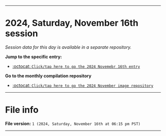 
***

# 2024, Saturday, November 16th session

_Session data for this day is available in a separate repository._

**Jump to the specific entry:**

- [:octocat: `Click/tap here to go the 2024 Novemebr 16th entry`](https://github.com/seanpm2001/SeansLifeArchive_Images_ModernSmurfsVillage_Y2024_V11/tree/SeansLifeArchive_ModernSmurfsVillage_Y2024_V11_Main-dev/2024/11_November/16/)

**Go to the monthly compilation repository**

- [:octocat: `Click/tap here to go the 2024 November image repository`](https://github.com/seanpm2001/SeansLifeArchive_Images_ModernSmurfsVillage_Y2024_V11/)

***

# File info

**File version:** `1 (2024, Saturday, November 16th at 06:15 pm PST)`

***
